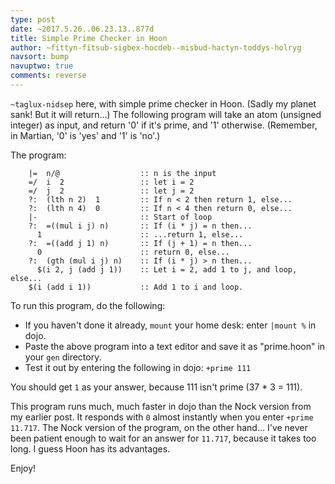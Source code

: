 ```yaml
---
type: post
date: ~2017.5.26..06.23.13..877d
title: Simple Prime Checker in Hoon
author: ~fittyn-fitsub-sigbex-hocdeb--misbud-hactyn-toddys-holryg
navsort: bump
navuptwo: true
comments: reverse
---
```


`~taglux-nidsep` here, with simple prime checker in Hoon.  (Sadly my planet sank!  But it will return...)  The following program will take an atom (unsigned integer) as input, and return '0' if it's prime, and '1' otherwise.  (Remember, in Martian, '0' is 'yes' and '1' is 'no'.)

The program:

```
    |=  n/@                  :: n is the input
    =/  i  2                 :: let i = 2
    =/  j  2                 :: let j = 2
    ?:  (lth n 2)  1         :: If n < 2 then return 1, else...
    ?:  (lth n 4)  0         :: If n < 4 then return 0, else...
    |-                       :: Start of loop
    ?:  =((mul i j) n)       :: If (i * j) = n then...
      1                      :: ...return 1, else...
    ?:  =((add j 1) n)       :: If (j + 1) = n then...
      0                      :: return 0, else...
    ?:  (gth (mul i j) n)    :: If (i * j) > n then...
      $(i 2, j (add j 1))    :: Let i = 2, add 1 to j, and loop, else...
    $(i (add i 1))           :: Add 1 to i and loop.
```

To run this program, do the following:

- If you haven't done it already, `mount` your home desk: enter `|mount %` in dojo.
- Paste the above program into a text editor and save it as "prime.hoon" in your `gen` directory.
- Test it out by entering the following in dojo: `+prime 111`

You should get `1` as your answer, because 111 isn't prime (37 * 3 = 111).

This program runs much, much faster in dojo than the Nock version from my earlier post.  It responds with `0` almost instantly when you enter `+prime 11.717`.  The Nock version of the program, on the other hand... I've never been patient enough to wait for an answer for `11.717`, because it takes too long.  I guess Hoon has its advantages.

Enjoy!
